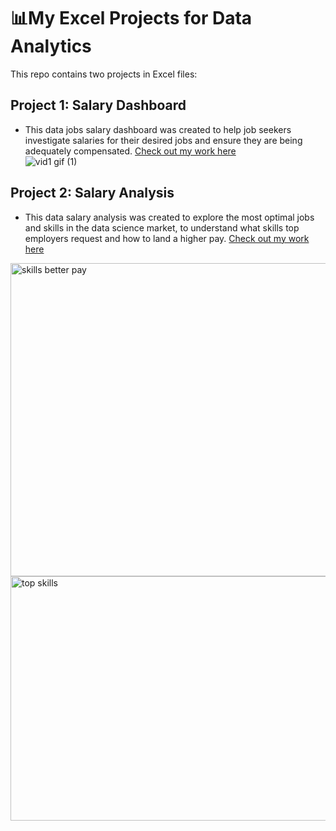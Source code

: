 # 📊My Excel Projects for Data Analytics

This repo contains two projects in Excel files:


## Project 1: Salary Dashboard 
- This data jobs salary dashboard was created to help job seekers investigate salaries for their desired jobs and ensure they are being adequately compensated. [Check out my work here](Project_1-Salary_Dashboard)    
![vid1 gif (1)](https://github.com/user-attachments/assets/99032c12-4ef0-4b46-a2e8-a7fbde9555a4)

   

## Project 2: Salary Analysis  
- This data salary analysis was created to explore the most optimal jobs and skills in the data science market, to understand what skills top employers request and how to land a higher pay. [Check out my work here](Project_2-Analysis)  
<img width="812" height="501" alt="skills better pay" src="https://github.com/user-attachments/assets/d6553aeb-0d78-4db7-8172-0b2e48ba3d80" />
<img width="650" height="391" alt="top skills" src="https://github.com/user-attachments/assets/bc692d7f-7248-4198-8772-87bdd16bd100" />
